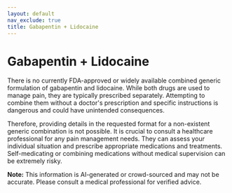```yaml
---
layout: default
nav_exclude: true
title: Gabapentin + Lidocaine
---
```


# Gabapentin + Lidocaine

There is no currently FDA-approved or widely available combined generic formulation of gabapentin and lidocaine.  While both drugs are used to manage pain, they are typically prescribed separately.  Attempting to combine them without a doctor's prescription and specific instructions is dangerous and could have unintended consequences.

Therefore, providing details in the requested format for a non-existent generic combination is not possible.  It is crucial to consult a healthcare professional for any pain management needs.  They can assess your individual situation and prescribe appropriate medications and treatments.  Self-medicating or combining medications without medical supervision can be extremely risky.


**Note:** This information is AI-generated or crowd-sourced and may not be accurate. Please consult a medical professional for verified advice.
